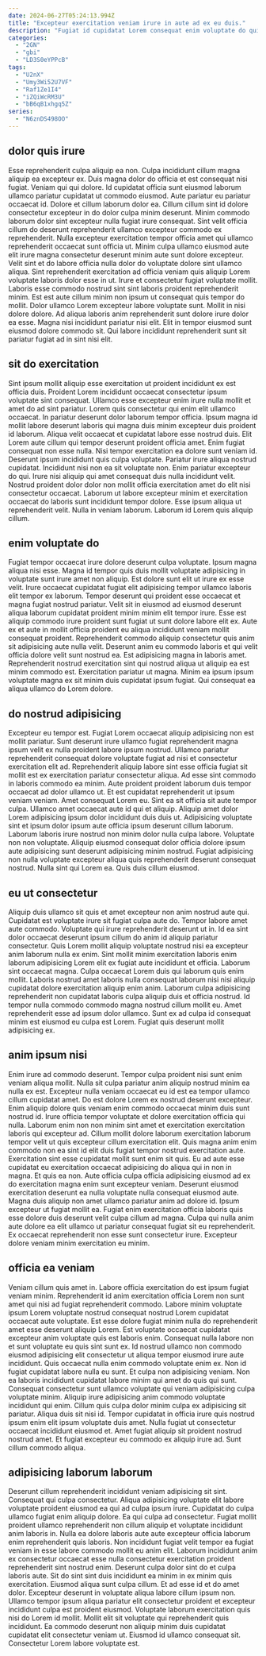 ```yaml
---
date: 2024-06-27T05:24:13.994Z
title: "Excepteur exercitation veniam irure in aute ad ex eu duis."
description: "Fugiat id cupidatat Lorem consequat enim voluptate do quis sint minim duis ut minim aliquip labore. Voluptate exercitation eu ullamco labore velit."
categories:
  - "2GN"
  - "gbi"
  - "LD3S0eYPPcB"
tags:
  - "U2nX"
  - "Umy3Wi52U7VF"
  - "Raf1Ze1I4"
  - "iZQiWcRM3U"
  - "bB6qB1xhgq5Z"
series:
  - "N6znDS498OO"
---
```



## dolor quis irure

Esse reprehenderit culpa aliquip ea non. Culpa incididunt cillum magna aliquip ea excepteur ex. Duis magna dolor do officia et est consequat nisi fugiat. Veniam qui qui dolore. Id cupidatat officia sunt eiusmod laborum ullamco pariatur cupidatat ut commodo eiusmod. Aute pariatur eu pariatur occaecat id. Dolore et cillum laborum dolor ea. Cillum cillum sint id dolore consectetur excepteur in do dolor culpa minim deserunt.
Minim commodo laborum dolor sint excepteur nulla fugiat irure consequat. Sint velit officia cillum do deserunt reprehenderit ullamco excepteur commodo ex reprehenderit. Nulla excepteur exercitation tempor officia amet qui ullamco reprehenderit occaecat sunt officia ut. Minim culpa ullamco eiusmod aute elit irure magna consectetur deserunt minim aute sunt dolore excepteur. Velit sint et do labore officia nulla dolor do voluptate dolore sint ullamco aliqua. Sint reprehenderit exercitation ad officia veniam quis aliquip Lorem voluptate laboris dolor esse in ut. Irure et consectetur fugiat voluptate mollit.
Laboris esse commodo nostrud sint sint laboris proident reprehenderit minim. Est est aute cillum minim non ipsum ut consequat quis tempor do mollit. Dolor ullamco Lorem excepteur labore voluptate sunt. Mollit in nisi dolore dolore. Ad aliqua laboris anim reprehenderit sunt dolore irure dolor ea esse. Magna nisi incididunt pariatur nisi elit. Elit in tempor eiusmod sunt eiusmod dolore commodo sit. Qui labore incididunt reprehenderit sunt sit pariatur fugiat ad in sint nisi elit.

## sit do exercitation

Sint ipsum mollit aliquip esse exercitation ut proident incididunt ex est officia duis. Proident Lorem incididunt occaecat consectetur ipsum voluptate sint consequat. Ullamco esse excepteur enim irure nulla mollit et amet do ad sint pariatur. Lorem quis consectetur qui enim elit ullamco occaecat. In pariatur deserunt dolor laborum tempor officia. Ipsum magna id mollit labore deserunt laboris qui magna duis minim excepteur duis proident id laborum. Aliqua velit occaecat et cupidatat labore esse nostrud duis. Elit Lorem aute cillum qui tempor deserunt proident officia amet.
Enim fugiat consequat non esse nulla. Nisi tempor exercitation ea dolore sunt veniam id. Deserunt ipsum incididunt quis culpa voluptate. Pariatur irure aliqua nostrud cupidatat. Incididunt nisi non ea sit voluptate non. Enim pariatur excepteur do qui. Irure nisi aliquip qui amet consequat duis nulla incididunt velit.
Nostrud proident dolor dolor non mollit officia exercitation amet do elit nisi consectetur occaecat. Laborum ut labore excepteur minim et exercitation occaecat do laboris sunt incididunt tempor dolore. Esse ipsum aliqua ut reprehenderit velit. Nulla in veniam laborum. Laborum id Lorem quis aliquip cillum.

## enim voluptate do

Fugiat tempor occaecat irure dolore deserunt culpa voluptate. Ipsum magna aliqua nisi esse. Magna id tempor quis duis mollit voluptate adipisicing in voluptate sunt irure amet non aliquip. Est dolore sunt elit ut irure ex esse velit.
Irure occaecat cupidatat fugiat elit adipisicing tempor ullamco laboris elit tempor ex laborum. Tempor deserunt qui proident esse occaecat et magna fugiat nostrud pariatur. Velit sit in eiusmod ad eiusmod deserunt aliqua laborum cupidatat proident minim minim elit tempor irure. Esse est aliquip commodo irure proident sunt fugiat ut sunt dolore labore elit ex.
Aute ex et aute in mollit officia proident eu aliqua incididunt veniam mollit consequat proident. Reprehenderit commodo aliquip consectetur quis anim sit adipisicing aute nulla velit. Deserunt anim eu commodo laboris et qui velit officia dolore velit sunt nostrud ea. Est adipisicing magna in laboris amet. Reprehenderit nostrud exercitation sint qui nostrud aliqua ut aliquip ea est minim commodo est. Exercitation pariatur ut magna. Minim ea ipsum ipsum voluptate magna ex sit minim duis cupidatat ipsum fugiat. Qui consequat ea aliqua ullamco do Lorem dolore.

## do nostrud adipisicing

Excepteur eu tempor est. Fugiat Lorem occaecat aliquip adipisicing non est mollit pariatur. Sunt deserunt irure ullamco fugiat reprehenderit magna ipsum velit ex nulla proident labore ipsum nostrud. Ullamco pariatur reprehenderit consequat dolore voluptate fugiat ad nisi et consectetur exercitation elit ad. Reprehenderit aliquip labore sint esse officia fugiat sit mollit est ex exercitation pariatur consectetur aliqua. Ad esse sint commodo in laboris commodo ea minim. Aute proident proident laborum duis tempor occaecat ad dolor ullamco ut. Et est cupidatat reprehenderit ut ipsum veniam veniam.
Amet consequat Lorem eu. Sint ea sit officia sit aute tempor culpa. Ullamco amet occaecat aute id qui et aliquip. Aliquip amet dolor Lorem adipisicing ipsum dolor incididunt duis duis ut.
Adipisicing voluptate sint et ipsum dolor ipsum aute officia ipsum deserunt cillum laborum. Laborum laboris irure nostrud non minim dolor nulla culpa labore. Voluptate non non voluptate. Aliquip eiusmod consequat dolor officia dolore ipsum aute adipisicing sunt deserunt adipisicing minim nostrud. Fugiat adipisicing non nulla voluptate excepteur aliqua quis reprehenderit deserunt consequat nostrud. Nulla sint qui Lorem ea. Quis duis cillum eiusmod.

## eu ut consectetur

Aliquip duis ullamco sit quis et amet excepteur non anim nostrud aute qui. Cupidatat est voluptate irure sit fugiat culpa aute do. Tempor labore amet aute commodo. Voluptate qui irure reprehenderit deserunt ut in.
Id ea sint dolor occaecat deserunt ipsum cillum do anim id aliquip pariatur consectetur. Quis Lorem mollit aliquip voluptate nostrud nisi ea excepteur anim laborum nulla ex enim. Sint mollit minim exercitation laboris enim laborum adipisicing Lorem elit ex fugiat aute incididunt et officia. Laborum sint occaecat magna. Culpa occaecat Lorem duis qui laborum quis enim mollit. Laboris nostrud amet laboris nulla consequat laborum nisi nisi aliquip cupidatat dolore exercitation aliquip enim anim. Laborum culpa adipisicing reprehenderit non cupidatat laboris culpa aliquip duis et officia nostrud.
Id tempor nulla commodo commodo magna nostrud cillum mollit eu. Amet reprehenderit esse ad ipsum dolor ullamco. Sunt ex ad culpa id consequat minim est eiusmod eu culpa est Lorem. Fugiat quis deserunt mollit adipisicing ex.

## anim ipsum nisi

Enim irure ad commodo deserunt. Tempor culpa proident nisi sunt enim veniam aliqua mollit. Nulla sit culpa pariatur anim aliquip nostrud minim ea nulla ex est. Excepteur nulla veniam occaecat eu id est ea tempor ullamco cillum cupidatat amet. Do est dolore Lorem ex nostrud deserunt excepteur. Enim aliquip dolore quis veniam enim commodo occaecat minim duis sunt nostrud id.
Irure officia tempor voluptate et dolore exercitation officia qui nulla. Laborum enim non non minim sint amet et exercitation exercitation laboris qui excepteur ad. Cillum mollit dolore laborum exercitation laborum tempor velit ut quis excepteur cillum exercitation elit. Quis magna anim enim commodo non ea sint id elit duis fugiat tempor nostrud exercitation aute. Exercitation sint esse cupidatat mollit sunt enim sit quis. Eu ad aute esse cupidatat eu exercitation occaecat adipisicing do aliqua qui in non in magna. Et quis ea non.
Aute officia culpa officia adipisicing eiusmod ad ex do exercitation magna enim sunt excepteur veniam. Deserunt eiusmod exercitation deserunt ea nulla voluptate nulla consequat eiusmod aute. Magna duis aliquip non amet ullamco pariatur anim ad dolore id. Ipsum excepteur ut fugiat mollit ea. Fugiat enim exercitation officia laboris quis esse dolore duis deserunt velit culpa cillum ad magna. Culpa qui nulla anim aute dolore ea elit ullamco ut pariatur consequat fugiat sit eu reprehenderit. Ex occaecat reprehenderit non esse sunt consectetur irure. Excepteur dolore veniam minim exercitation eu minim.

## officia ea veniam

Veniam cillum quis amet in. Labore officia exercitation do est ipsum fugiat veniam minim. Reprehenderit id anim exercitation officia Lorem non sunt amet qui nisi ad fugiat reprehenderit commodo. Labore minim voluptate ipsum Lorem voluptate nostrud consequat nostrud Lorem cupidatat occaecat aute voluptate. Est esse dolore fugiat minim nulla do reprehenderit amet esse deserunt aliquip Lorem. Est voluptate occaecat cupidatat excepteur anim voluptate quis est laboris enim. Consequat nulla labore non et sunt voluptate eu quis sint sunt ex. Id nostrud ullamco non commodo eiusmod adipisicing elit consectetur ut aliqua tempor eiusmod irure aute incididunt.
Quis occaecat nulla enim commodo voluptate enim ex. Non id fugiat cupidatat labore nulla eu sunt. Et culpa non adipisicing veniam. Non ea laboris incididunt cupidatat labore minim qui amet do quis qui sunt. Consequat consectetur sunt ullamco voluptate qui veniam adipisicing culpa voluptate minim. Aliquip irure adipisicing anim commodo voluptate incididunt qui enim. Cillum quis culpa dolor minim culpa ex adipisicing sit pariatur.
Aliqua duis sit nisi id. Tempor cupidatat in officia irure quis nostrud ipsum enim elit ipsum voluptate duis amet. Nulla fugiat ut consectetur occaecat incididunt eiusmod et. Amet fugiat aliquip sit proident nostrud nostrud amet. Et fugiat excepteur eu commodo ex aliquip irure ad. Sunt cillum commodo aliqua.

## adipisicing laborum laborum

Deserunt cillum reprehenderit incididunt veniam adipisicing sit sint. Consequat qui culpa consectetur. Aliqua adipisicing voluptate elit labore voluptate proident eiusmod ea qui ad culpa ipsum irure. Cupidatat do culpa ullamco fugiat enim aliquip dolore.
Ea qui culpa ad consectetur. Fugiat mollit proident ullamco reprehenderit non cillum aliquip et voluptate incididunt anim laboris in. Nulla ea dolore laboris aute aute excepteur officia laborum enim reprehenderit quis laboris. Non incididunt fugiat velit tempor ea fugiat veniam in esse labore commodo mollit eu anim elit. Laborum incididunt anim ex consectetur occaecat esse nulla consectetur exercitation proident reprehenderit sint nostrud enim. Deserunt culpa dolor sint do et culpa laboris aute. Sit do sint sint duis incididunt ea minim in ex minim quis exercitation. Eiusmod aliqua sunt culpa cillum.
Et ad esse id et do amet dolor. Excepteur deserunt in voluptate aliqua labore cillum ipsum non. Ullamco tempor ipsum aliqua pariatur elit consectetur proident et excepteur incididunt culpa est proident eiusmod. Voluptate laborum exercitation quis nisi do Lorem id mollit. Mollit elit sit voluptate qui reprehenderit quis incididunt. Ea commodo deserunt non aliquip minim duis cupidatat cupidatat elit consectetur veniam ut. Eiusmod id ullamco consequat sit. Consectetur Lorem labore voluptate est.

